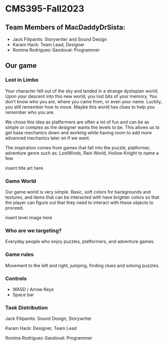 # CMS395-Fall2023

## Team Members of MacDaddyDrSista:
- Jack Filipanits: Storywriter and Sound Design
- Karam Hack: Team Lead, Designer
- Romina Rodriguez-Sandoval: Programmer

## Our game
### Lost in Limbo
Your character fell out of the sky and landed in a strange dystopian world. Upon your descent into this new world, you lost bits of your memory. You don’t know who you are, where you came from, or even your name. Luckily, you still remember how to move. Maybe this world has clues to help you remember who you are.

We chose this idea as platformers are often a lot of fun and can be as simple or complex as the designer wants the levels to be. This allows us to get base mechanics down and working while having room to add more advanced mechanics later on if we want.

The inspiration comes from games that fall into the puzzle, platformer, adventure genre such as: LostWinds, Rain World, Hollow Knight to name a few.

insert title art here


### Game World
Our game world is very simple. Basic, soft colors for backgrounds and textures, and items that can be interacted with have brighter colors so that the player can figure out that they need to interact with these objects to proceed.

insert level image here 


### Who are we targeting?
Everyday people who enjoy puzzles, platformers, and adventure games.

### Game rules
Movement to the left and right, jumping, finding clues and solving puzzles.

### Controls
- WASD / Arrow Keys
- Space bar

### Task Distribution
Jack Filipanits: Sound Design, Storywriter

Karam Hack: Designer, Team Lead

Romina Rodriguez-Sandoval: Programmer
